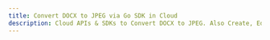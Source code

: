 ---title: Convert DOCX to JPEG via Go SDK in Clouddescription: Cloud APIs & SDKs to Convert DOCX to JPEG. Also Create, Edit & Render Microsoft Word & OpenOffice documents in the Cloud.---